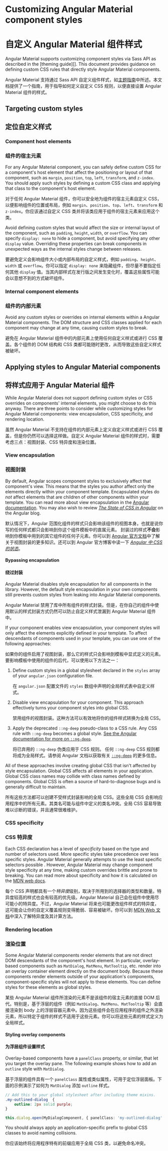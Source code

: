 # Customizing Angular Material component styles

# 自定义 Angular Material 组件样式

Angular Material supports customizing component styles via Sass API as described in the [theming
guide][]. This document provides guidance on defining custom CSS rules that directly style
Angular Material components.

Angular Material 支持通过 Sass API 自定义组件样式，如[主题指南][]中所述。本文档提供了一个指南，用于指导如何定义自定义 CSS 规则，以便直接设置 Angular Material 组件的样式。

[主题指南]: https://material.angular.io/guide/theming

## Targeting custom styles

## 定位自定义样式

### Component host elements

### 组件的宿主元素

For any Angular Material component, you can safely define custom CSS for a component's host element
that affect the positioning or layout of that component, such as `margin`, `position`, `top`,
`left`, `transform`, and `z-index`. You should apply such styles by defining a custom CSS
class and applying that class to the component's host element.

对于任何 Angular Material 组件，你可以安全地为组件的宿主元素自定义 CSS，以便影响组件的位置或布局，例如 `margin`、`position`、`top`、`left`、`transform` 和 `z-index`。你应该通过自定义 CSS 类并将该类应用于组件的宿主元素来应用这个类。

Avoid defining custom styles that would affect the size or internal layout of the component, such as
`padding`, `height`, `width`, or `overflow`. You can specify `display: none` to hide a component,
but avoid specifying any other `display` value. Overriding these properties can break components
in unexpected ways as the internal styles change between releases.

要避免定义会影响组件大小或内部布局的自定义样式，例如 `padding`、`height`、`width` 或 `overflow`。你可以指定 `display: none` 来隐藏组件，但尽量不要指定任何其他 `display` 值。当其内部样式在发行版之间发生变化时，覆盖这些属性可能会以意想不到的方式破坏组件。

### Internal component elements

### 组件的内部元素

Avoid any custom styles or overrides on internal elements within a Angular Material components.
The DOM structure and CSS classes applied for each component may change at any time, causing custom
styles to break.

避免在 Angular Material 组件中的内部元素上使用任何自定义样式或进行 CSS 覆盖。各个组件的 DOM 结构和 CSS 类都可能随时更改，从而导致这些自定义样式被破坏。

## Applying styles to Angular Material components

## 将样式应用于 Angular Material 组件

While Angular Material does not support defining custom styles or CSS overrides on components'
internal elements, you might choose to do this anyway. There are three points to consider while
customizing styles for Angular Material components: view encapsulation, CSS specificity, and
rendering location.

虽然 Angular Material 不支持在组件的内部元素上定义自定义样式或进行 CSS 覆盖，但是你仍然可以选择这样做。自定义 Angular Material 组件的样式时，需要考虑三点：视图封装、CSS 特异度和渲染位置。

### View encapsulation

### 视图封装

By default, Angular scopes component styles to exclusively affect that component's view. This means
that the styles you author affect only the elements directly within your component template.
Encapsulated styles do *not* affect elements that are children of other components within your
template. You can read more about view encapsulation in the
[Angular documentation](https://angular.io/guide/component-styles#view-encapsulation). You may
also wish to review
[_The State of CSS in Angular_](https://blog.angular.io/the-state-of-css-in-angular-4a52d4bd2700)
on the Angular blog.

默认情况下，Angular 范围化组件的样式只会影响该组件的视图本身。也就是说你写的任何样式都只会影响到你这个组件模板中的直属元素。 封装过的样式**不会**影响到你模板中用到的其它组件的任何子元素。你可以到 [Angular 官方文档](https://angular.cn/guide/component-styles#view-encapsulation)中了解关于视图封装的更多知识。还可以到 Angular 官方博客中读一下 [*Angular 中 CSS 的状态*](https://blog.angular.cn/the-state-of-css-in-angular-4a52d4bd2700)。

#### Bypassing encapsulation

#### 绕过封装

Angular Material disables style encapsulation for all components in the library. However, the
default style encapsulation in your own components still prevents custom styles from leaking into
Angular Material components.

Angular Material 禁用了库中所有组件的样式封装。但是，在你自己的组件中使用默认的样式封装方式仍然可以防止自定义样式泄漏到 Angular Material 组件中。

If your component enables view encapsulation, your component styles will only
affect the elements explicitly defined in your template. To affect descendants of components used
in your template, you can use one of the following approaches:

如果你的组件启用了视图封装，那么它的样式只会影响到模板中显式定义的元素。要影响模板中使用的组件的后代，可以使用以下方法之一：

1. Define custom styles in a global stylesheet declared in the `styles` array of your `angular.json`
   configuration file.

   在 `angular.json` 配置文件的 `styles` 数组中声明的全局样式表中自定义样式。

2. Disable view encapsulation for your component. This approach effectively turns your component
styles into global CSS.

   禁用组件的视图封装。这种方法可以有效地将你的组件样式转换为全局 CSS。

3. Apply the deprecated `::ng-deep` pseudo-class to a CSS rule. Any CSS rule with `::ng-deep`
becomes a global style. [See the Angular documentation for more on `::ng-deep`][ng-deep].

   将已弃用的 `::ng-deep` 伪类应用于 CSS 规则。 任何 `::ng-deep` CSS 规则都将成为全局样式。请参阅 Angular 文档以获取有关 [`::ng-deep`][ng-deep] 的更多信息。

All of these approaches involve creating global CSS that isn't affected by style encapsulation.
Global CSS affects all elements in your application. Global CSS class names may collide with class
names defined by components. Global CSS is often a source of hard-to-diagnose bugs and is generally
difficult to maintain.

所有这些方法都可以创建不受样式封装影响的全局 CSS。这些全局 CSS 会影响应用程序中的所有元素。其类名可能与组件中定义的类名冲突。全局 CSS 容易导致难以诊断的错误，并且通常很难维护。

[ng-deep]: https://angular.io/guide/component-styles#deprecated-deep--and-ng-deep

### CSS specificity

### CSS 特异度

Each CSS declaration has a level of *specificity* based on the type and number of selectors used. More specific styles take precedence over less specific styles. Angular Material generally attempts
to use the least specific selectors possible . However, Angular Material may change component style
specificity at any time, making custom overrides brittle and prone to breaking. You can read more about specificity and how it is calculated on the
[MDN web docs](https://developer.mozilla.org/en-US/docs/Web/CSS/Specificity).

每个 CSS 声明都具有一个*特异度*级别，取决于所用到的选择器的类型和数量。特异度较高的样式也会有较高的优先级。Angular Material 自己会在组件中使用尽可能小的特异度。不过，Angular Material 将来也可能更改组件样式的特异度，这可能会让你的自定义覆盖规则变得脆弱、容易被破坏。你可以到 [MDN Web 文档](https://developer.mozilla.org/en-US/docs/Web/CSS/Specificity)中深入了解特异度及其计算方法。

### Rendering location

### 渲染位置

Some Angular Material components render elements that are not direct DOM descendants of the
component's host element. In particular, overlay-based components such as `MatDialog`, `MatMenu`,
`MatTooltip`, etc. render into an overlay container element directly on the document body. Because
these components render elements outside of your application's components, component-specific styles
will not apply to these elements. You can define styles for these elements as global styles.

某些 Angular Material 组件所渲染的元素不是该组件的宿主元素的直接 DOM 后代。特别是，基于浮层的组件（例如 `MatDialog`、`MatMenu`、`MatTooltip` 等）会直接渲染到 body 上的浮层容器元素中。因为这些组件会在应用程序的组件之外渲染元素，所以特定于组件的样式不适用于这些元素。你可以将这些元素的样式定义为全局样式。

#### Styling overlay components

#### 为浮层组件设置样式

Overlay-based components have a `panelClass` property, or similar, that let you target the
overlay pane. The following example shows how to add an `outline` style with `MatDialog`.

基于浮层的组件具有一个 `panelClass` 属性或类似属性，可用于定位浮层面板。下面的示例演示了如何为 `MatDialog` 添加 `outline` 样式。

```scss
// Add this to your global stylesheet after including theme mixins.
.my-outlined-dialog  {
    outline: 2px solid purple;
}
```

```ts
this.dialog.open(MyDialogComponent, { panelClass: 'my-outlined-dialog' })
```

You should always apply an application-specific prefix to global CSS classes to avoid naming
collisions.

你应该始终将应用程序特有的前缀应用于全局 CSS 类，以避免命名冲突。
